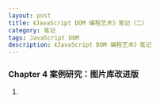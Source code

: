 ```yaml
---
layout: post
title: 《JavaScript DOM 编程艺术》笔记（二）
category: 笔记
tags: JavaScript DOM
description: 《JavaScript DOM 编程艺术》笔记
---
```


### Chapter 4 案例研究：图片库改进版

1. 
